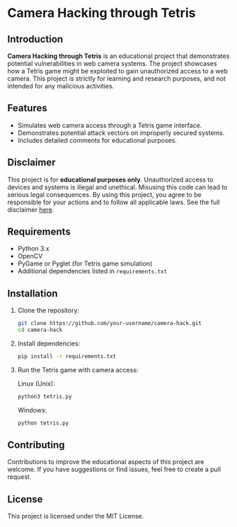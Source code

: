 # Camera Hacking through Tetris

## Introduction

**Camera Hacking through Tetris** is an educational project that demonstrates potential vulnerabilities in web camera systems. The project showcases how a Tetris game might be exploited to gain unauthorized access to a web camera. This project is strictly for learning and research purposes, and not intended for any malicious activities.

## Features

- Simulates web camera access through a Tetris game interface.
- Demonstrates potential attack vectors on improperly secured systems.
- Includes detailed comments for educational purposes.

## Disclaimer

This project is for **educational purposes only**. Unauthorized access to devices and systems is illegal and unethical. Misusing this code can lead to serious legal consequences. By using this project, you agree to be responsible for your actions and to follow all applicable laws. See the full disclaimer [here](#disclaimer).

## Requirements

- Python 3.x
- OpenCV
- PyGame or Pyglet (for Tetris game simulation)
- Additional dependencies listed in `requirements.txt`

## Installation

1. Clone the repository:

   ```bash
   git clone https://github.com/your-username/camera-hack.git
   cd camera-hack

2. Install dependencies:

   ```bash
   pip install -r requirements.txt

3. Run the Tetris game with camera access:

   Linux (Unix):
   ```bash
   python3 tetris.py
   ```
   
   Windows:
   ```bash
   python tetris.py

## Contributing

Contributions to improve the educational aspects of this project are welcome. If you have suggestions or find issues, feel free to create a pull request.

## License

This project is licensed under the MIT License.

